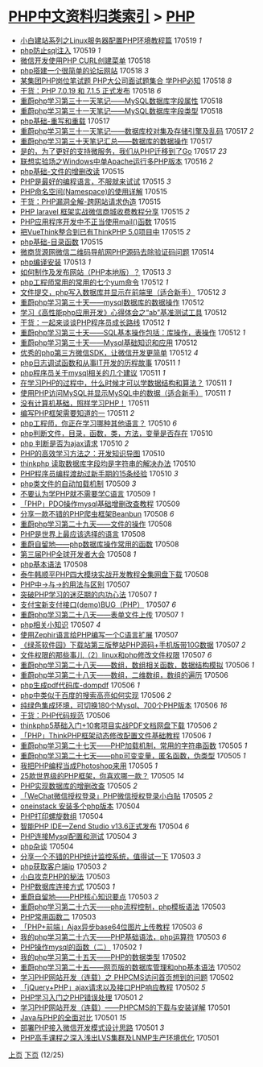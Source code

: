 [PHP中文资料归类索引](../README.md) > [PHP](PHP.md)
====
- [小白建站系列之Linux服务器配置PHP环境教程篇](http://jkwz.applinzi.com/ittc/6969390017041400837.html#%E5%B0%8F%E7%99%BD%E5%BB%BA%E7%AB%99%E7%B3%BB%E5%88%97%E4%B9%8BLinux%E6%9C%8D%E5%8A%A1%E5%99%A8%E9%85%8D%E7%BD%AEPHP%E7%8E%AF%E5%A2%83%E6%95%99%E7%A8%8B%E7%AF%87) 170519 *1* 
- [php防止sql注入](http://jkwz.applinzi.com/ittc/6969160281711182853.html#php%E9%98%B2%E6%AD%A2sql%E6%B3%A8%E5%85%A5) 170519 *1* 
- [微信开发使用PHP CURL创建菜单](http://jkwz.applinzi.com/ittc/6969144539741684740.html#%E5%BE%AE%E4%BF%A1%E5%BC%80%E5%8F%91%E4%BD%BF%E7%94%A8PHP+CURL%E5%88%9B%E5%BB%BA%E8%8F%9C%E5%8D%95) 170518  
- [php搭建一个很简单的论坛网站](http://jkwz.applinzi.com/ittc/6969115796079903749.html#php%E6%90%AD%E5%BB%BA%E4%B8%80%E4%B8%AA%E5%BE%88%E7%AE%80%E5%8D%95%E7%9A%84%E8%AE%BA%E5%9D%9B%E7%BD%91%E7%AB%99) 170518 *3* 
- [某集团PHP岗位笔试题 PHP大公司面试题集合 学PHP必知](http://jkwz.applinzi.com/ittc/6969074990606451716.html#%E6%9F%90%E9%9B%86%E5%9B%A2PHP%E5%B2%97%E4%BD%8D%E7%AC%94%E8%AF%95%E9%A2%98+PHP%E5%A4%A7%E5%85%AC%E5%8F%B8%E9%9D%A2%E8%AF%95%E9%A2%98%E9%9B%86%E5%90%88+%E5%AD%A6PHP%E5%BF%85%E7%9F%A5) 170518 *8* 
- [干货：PHP 7.0.19 和 7.1.5 正式发布](http://jkwz.applinzi.com/ittc/6968954417041638404.html#%E5%B9%B2%E8%B4%A7%EF%BC%9APHP+7.0.19+%E5%92%8C+7.1.5+%E6%AD%A3%E5%BC%8F%E5%8F%91%E5%B8%83) 170518 *6* 
- [重蔚php学习第三十一天笔记——MySQL数据库字段属性](http://jkwz.applinzi.com/ittc/6968783513133253637.html#%E9%87%8D%E8%94%9Aphp%E5%AD%A6%E4%B9%A0%E7%AC%AC%E4%B8%89%E5%8D%81%E4%B8%80%E5%A4%A9%E7%AC%94%E8%AE%B0%E2%80%94%E2%80%94MySQL%E6%95%B0%E6%8D%AE%E5%BA%93%E5%AD%97%E6%AE%B5%E5%B1%9E%E6%80%A7) 170518  
- [重蔚php学习第三十一天笔记——MySQL数据库字段类型](http://jkwz.applinzi.com/ittc/6968782909388358660.html#%E9%87%8D%E8%94%9Aphp%E5%AD%A6%E4%B9%A0%E7%AC%AC%E4%B8%89%E5%8D%81%E4%B8%80%E5%A4%A9%E7%AC%94%E8%AE%B0%E2%80%94%E2%80%94MySQL%E6%95%B0%E6%8D%AE%E5%BA%93%E5%AD%97%E6%AE%B5%E7%B1%BB%E5%9E%8B) 170518  
- [php基础-重写和重载](http://jkwz.applinzi.com/ittc/6968781623616078853.html#php%E5%9F%BA%E7%A1%80-%E9%87%8D%E5%86%99%E5%92%8C%E9%87%8D%E8%BD%BD) 170517  
- [重蔚php学习第三十一天笔记——数据库校对集及存储引擎及乱码](http://jkwz.applinzi.com/ittc/6968781483304027141.html#%E9%87%8D%E8%94%9Aphp%E5%AD%A6%E4%B9%A0%E7%AC%AC%E4%B8%89%E5%8D%81%E4%B8%80%E5%A4%A9%E7%AC%94%E8%AE%B0%E2%80%94%E2%80%94%E6%95%B0%E6%8D%AE%E5%BA%93%E6%A0%A1%E5%AF%B9%E9%9B%86%E5%8F%8A%E5%AD%98%E5%82%A8%E5%BC%95%E6%93%8E%E5%8F%8A%E4%B9%B1%E7%A0%81) 170517 *2* 
- [重蔚php学习第三十天笔记汇总——数据库的数据操作](http://jkwz.applinzi.com/ittc/6968732760167433221.html#%E9%87%8D%E8%94%9Aphp%E5%AD%A6%E4%B9%A0%E7%AC%AC%E4%B8%89%E5%8D%81%E5%A4%A9%E7%AC%94%E8%AE%B0%E6%B1%87%E6%80%BB%E2%80%94%E2%80%94%E6%95%B0%E6%8D%AE%E5%BA%93%E7%9A%84%E6%95%B0%E6%8D%AE%E6%93%8D%E4%BD%9C) 170517  
- [是的，为了更好的支持微服务，我们从PHP迁移到了Go](http://jkwz.applinzi.com/ittc/6968613892426040324.html#%E6%98%AF%E7%9A%84%EF%BC%8C%E4%B8%BA%E4%BA%86%E6%9B%B4%E5%A5%BD%E7%9A%84%E6%94%AF%E6%8C%81%E5%BE%AE%E6%9C%8D%E5%8A%A1%EF%BC%8C%E6%88%91%E4%BB%AC%E4%BB%8EPHP%E8%BF%81%E7%A7%BB%E5%88%B0%E4%BA%86Go) 170517 *23* 
- [联想实验场之Windows中单Apache运行多PHP版本](http://jkwz.applinzi.com/ittc/6968288264019510276.html#%E8%81%94%E6%83%B3%E5%AE%9E%E9%AA%8C%E5%9C%BA%E4%B9%8BWindows%E4%B8%AD%E5%8D%95Apache%E8%BF%90%E8%A1%8C%E5%A4%9APHP%E7%89%88%E6%9C%AC) 170516 *2* 
- [php基础-文件的增删改读](http://jkwz.applinzi.com/ittc/6968000686175290373.html#php%E5%9F%BA%E7%A1%80-%E6%96%87%E4%BB%B6%E7%9A%84%E5%A2%9E%E5%88%A0%E6%94%B9%E8%AF%BB) 170515  
- [PHP是最好的编程语言，不服就来试试](http://jkwz.applinzi.com/ittc/6967982204712911877.html#PHP%E6%98%AF%E6%9C%80%E5%A5%BD%E7%9A%84%E7%BC%96%E7%A8%8B%E8%AF%AD%E8%A8%80%EF%BC%8C%E4%B8%8D%E6%9C%8D%E5%B0%B1%E6%9D%A5%E8%AF%95%E8%AF%95) 170515 *3* 
- [PHP命名空间(Namespace)的使用详解](http://jkwz.applinzi.com/ittc/6961579942579012613.html#PHP%E5%91%BD%E5%90%8D%E7%A9%BA%E9%97%B4%28Namespace%29%E7%9A%84%E4%BD%BF%E7%94%A8%E8%AF%A6%E8%A7%A3) 170515  
- [干货：PHP漏洞全解-跨网站请求伪造](http://jkwz.applinzi.com/ittc/6967903976589624325.html#%E5%B9%B2%E8%B4%A7%EF%BC%9APHP%E6%BC%8F%E6%B4%9E%E5%85%A8%E8%A7%A3-%E8%B7%A8%E7%BD%91%E7%AB%99%E8%AF%B7%E6%B1%82%E4%BC%AA%E9%80%A0) 170515  
- [PHP laravel 框架实战微信商城收费教程分享](http://jkwz.applinzi.com/ittc/6967889129240003589.html#PHP+laravel+%E6%A1%86%E6%9E%B6%E5%AE%9E%E6%88%98%E5%BE%AE%E4%BF%A1%E5%95%86%E5%9F%8E%E6%94%B6%E8%B4%B9%E6%95%99%E7%A8%8B%E5%88%86%E4%BA%AB) 170515 *2* 
- [PHP应用程序开发中不正当使用mail()函数](http://jkwz.applinzi.com/ittc/6967835141798888453.html#PHP%E5%BA%94%E7%94%A8%E7%A8%8B%E5%BA%8F%E5%BC%80%E5%8F%91%E4%B8%AD%E4%B8%8D%E6%AD%A3%E5%BD%93%E4%BD%BF%E7%94%A8mail%28%29%E5%87%BD%E6%95%B0) 170515  
- [把VueThink整合到已有ThinkPHP 5.0项目中](http://jkwz.applinzi.com/ittc/6967834034951422980.html#%E6%8A%8AVueThink%E6%95%B4%E5%90%88%E5%88%B0%E5%B7%B2%E6%9C%89ThinkPHP+5.0%E9%A1%B9%E7%9B%AE%E4%B8%AD) 170515 *2* 
- [php基础-目录函数](http://jkwz.applinzi.com/ittc/6967829522220057604.html#php%E5%9F%BA%E7%A1%80-%E7%9B%AE%E5%BD%95%E5%87%BD%E6%95%B0) 170515  
- [微商货源网微信二维码导航网PHP源码去除验证码问题](http://jkwz.applinzi.com/ittc/6967579962285491204.html#%E5%BE%AE%E5%95%86%E8%B4%A7%E6%BA%90%E7%BD%91%E5%BE%AE%E4%BF%A1%E4%BA%8C%E7%BB%B4%E7%A0%81%E5%AF%BC%E8%88%AA%E7%BD%91PHP%E6%BA%90%E7%A0%81%E5%8E%BB%E9%99%A4%E9%AA%8C%E8%AF%81%E7%A0%81%E9%97%AE%E9%A2%98) 170514  
- [php编译安装](http://jkwz.applinzi.com/ittc/6967131604861322245.html#php%E7%BC%96%E8%AF%91%E5%AE%89%E8%A3%85) 170513 *1* 
- [如何制作及发布网站（PHP本地版）？](http://jkwz.applinzi.com/ittc/6967087056265151493.html#%E5%A6%82%E4%BD%95%E5%88%B6%E4%BD%9C%E5%8F%8A%E5%8F%91%E5%B8%83%E7%BD%91%E7%AB%99%EF%BC%88PHP%E6%9C%AC%E5%9C%B0%E7%89%88%EF%BC%89%EF%BC%9F) 170513 *3* 
- [php工程师常用的常用的七个yum命令](http://jkwz.applinzi.com/ittc/6966928856232494085.html#php%E5%B7%A5%E7%A8%8B%E5%B8%88%E5%B8%B8%E7%94%A8%E7%9A%84%E5%B8%B8%E7%94%A8%E7%9A%84%E4%B8%83%E4%B8%AAyum%E5%91%BD%E4%BB%A4) 170512 *1* 
- [文件提交，php写入数据库并显示在前端里（适合新手）](http://jkwz.applinzi.com/ittc/6966785878239216644.html#%E6%96%87%E4%BB%B6%E6%8F%90%E4%BA%A4%EF%BC%8Cphp%E5%86%99%E5%85%A5%E6%95%B0%E6%8D%AE%E5%BA%93%E5%B9%B6%E6%98%BE%E7%A4%BA%E5%9C%A8%E5%89%8D%E7%AB%AF%E9%87%8C%EF%BC%88%E9%80%82%E5%90%88%E6%96%B0%E6%89%8B%EF%BC%89) 170512 *3* 
- [重蔚php学习第三十天——mysql数据库的数据操作](http://jkwz.applinzi.com/ittc/6966719816328020996.html#%E9%87%8D%E8%94%9Aphp%E5%AD%A6%E4%B9%A0%E7%AC%AC%E4%B8%89%E5%8D%81%E5%A4%A9%E2%80%94%E2%80%94mysql%E6%95%B0%E6%8D%AE%E5%BA%93%E7%9A%84%E6%95%B0%E6%8D%AE%E6%93%8D%E4%BD%9C) 170512  
- [学习《高性能php应用开发》心得体会之“ab”基准测试工具](http://jkwz.applinzi.com/ittc/6966744502348809221.html#%E5%AD%A6%E4%B9%A0%E3%80%8A%E9%AB%98%E6%80%A7%E8%83%BDphp%E5%BA%94%E7%94%A8%E5%BC%80%E5%8F%91%E3%80%8B%E5%BF%83%E5%BE%97%E4%BD%93%E4%BC%9A%E4%B9%8B%E2%80%9Cab%E2%80%9D%E5%9F%BA%E5%87%86%E6%B5%8B%E8%AF%95%E5%B7%A5%E5%85%B7) 170512  
- [干货：一起来谈谈PHP程序员成长路线](http://jkwz.applinzi.com/ittc/6966744496732636165.html#%E5%B9%B2%E8%B4%A7%EF%BC%9A%E4%B8%80%E8%B5%B7%E6%9D%A5%E8%B0%88%E8%B0%88PHP%E7%A8%8B%E5%BA%8F%E5%91%98%E6%88%90%E9%95%BF%E8%B7%AF%E7%BA%BF) 170512 *1* 
- [重蔚php学习第三十天——SQL基本操作包括：库操作，表操作](http://jkwz.applinzi.com/ittc/6966718730783425540.html#%E9%87%8D%E8%94%9Aphp%E5%AD%A6%E4%B9%A0%E7%AC%AC%E4%B8%89%E5%8D%81%E5%A4%A9%E2%80%94%E2%80%94SQL%E5%9F%BA%E6%9C%AC%E6%93%8D%E4%BD%9C%E5%8C%85%E6%8B%AC%EF%BC%9A%E5%BA%93%E6%93%8D%E4%BD%9C%EF%BC%8C%E8%A1%A8%E6%93%8D%E4%BD%9C) 170512 *1* 
- [重蔚php学习第三十天——Mysql基础知识和应用](http://jkwz.applinzi.com/ittc/6966706937306547204.html#%E9%87%8D%E8%94%9Aphp%E5%AD%A6%E4%B9%A0%E7%AC%AC%E4%B8%89%E5%8D%81%E5%A4%A9%E2%80%94%E2%80%94Mysql%E5%9F%BA%E7%A1%80%E7%9F%A5%E8%AF%86%E5%92%8C%E5%BA%94%E7%94%A8) 170512  
- [优秀的php第三方微信SDK，让微信开发更简单](http://jkwz.applinzi.com/ittc/6966705249342456836.html#%E4%BC%98%E7%A7%80%E7%9A%84php%E7%AC%AC%E4%B8%89%E6%96%B9%E5%BE%AE%E4%BF%A1SDK%EF%BC%8C%E8%AE%A9%E5%BE%AE%E4%BF%A1%E5%BC%80%E5%8F%91%E6%9B%B4%E7%AE%80%E5%8D%95) 170512 *4* 
- [php日志调试函数和从事IT开发的历程故事](http://jkwz.applinzi.com/ittc/6966534211052766212.html#php%E6%97%A5%E5%BF%97%E8%B0%83%E8%AF%95%E5%87%BD%E6%95%B0%E5%92%8C%E4%BB%8E%E4%BA%8BIT%E5%BC%80%E5%8F%91%E7%9A%84%E5%8E%86%E7%A8%8B%E6%95%85%E4%BA%8B) 170511 *1* 
- [php程序员关于mysql相关的几个建议](http://jkwz.applinzi.com/ittc/6966467776523797509.html#php%E7%A8%8B%E5%BA%8F%E5%91%98%E5%85%B3%E4%BA%8Emysql%E7%9B%B8%E5%85%B3%E7%9A%84%E5%87%A0%E4%B8%AA%E5%BB%BA%E8%AE%AE) 170511 *1* 
- [在学习PHP的过程中，什么时候才可以学数据结构和算法？](http://jkwz.applinzi.com/ittc/6966443836434809861.html#%E5%9C%A8%E5%AD%A6%E4%B9%A0PHP%E7%9A%84%E8%BF%87%E7%A8%8B%E4%B8%AD%EF%BC%8C%E4%BB%80%E4%B9%88%E6%97%B6%E5%80%99%E6%89%8D%E5%8F%AF%E4%BB%A5%E5%AD%A6%E6%95%B0%E6%8D%AE%E7%BB%93%E6%9E%84%E5%92%8C%E7%AE%97%E6%B3%95%EF%BC%9F) 170511 *1* 
- [使用PHP访问MySQL并显示MySQL中的数据（适合新手）](http://jkwz.applinzi.com/ittc/6966428232730543108.html#%E4%BD%BF%E7%94%A8PHP%E8%AE%BF%E9%97%AEMySQL%E5%B9%B6%E6%98%BE%E7%A4%BAMySQL%E4%B8%AD%E7%9A%84%E6%95%B0%E6%8D%AE%EF%BC%88%E9%80%82%E5%90%88%E6%96%B0%E6%89%8B%EF%BC%89) 170511 *1* 
- [没有计算机基础，照样学习PHP！](http://jkwz.applinzi.com/ittc/6966414698080633861.html#%E6%B2%A1%E6%9C%89%E8%AE%A1%E7%AE%97%E6%9C%BA%E5%9F%BA%E7%A1%80%EF%BC%8C%E7%85%A7%E6%A0%B7%E5%AD%A6%E4%B9%A0PHP%EF%BC%81) 170511  
- [编写PHP框架需要知道的一](http://jkwz.applinzi.com/ittc/6966406905952994309.html#%E7%BC%96%E5%86%99PHP%E6%A1%86%E6%9E%B6%E9%9C%80%E8%A6%81%E7%9F%A5%E9%81%93%E7%9A%84%E4%B8%80) 170511 *2* 
- [php工程师，你正在学习哪种其他语言？](http://jkwz.applinzi.com/ittc/6966185600381092869.html#php%E5%B7%A5%E7%A8%8B%E5%B8%88%EF%BC%8C%E4%BD%A0%E6%AD%A3%E5%9C%A8%E5%AD%A6%E4%B9%A0%E5%93%AA%E7%A7%8D%E5%85%B6%E4%BB%96%E8%AF%AD%E8%A8%80%EF%BC%9F) 170510 *6* 
- [php判断文件，目录，函数，类，方法，变量是否存在](http://jkwz.applinzi.com/ittc/6966181918100947972.html#php%E5%88%A4%E6%96%AD%E6%96%87%E4%BB%B6%EF%BC%8C%E7%9B%AE%E5%BD%95%EF%BC%8C%E5%87%BD%E6%95%B0%EF%BC%8C%E7%B1%BB%EF%BC%8C%E6%96%B9%E6%B3%95%EF%BC%8C%E5%8F%98%E9%87%8F%E6%98%AF%E5%90%A6%E5%AD%98%E5%9C%A8) 170510  
- [php 判断是否为ajax请求](http://jkwz.applinzi.com/ittc/6966152774084461572.html#php+%E5%88%A4%E6%96%AD%E6%98%AF%E5%90%A6%E4%B8%BAajax%E8%AF%B7%E6%B1%82) 170510 *2* 
- [PHP的高效学习方法之：开发知识导图](http://jkwz.applinzi.com/ittc/6966058156353389573.html#PHP%E7%9A%84%E9%AB%98%E6%95%88%E5%AD%A6%E4%B9%A0%E6%96%B9%E6%B3%95%E4%B9%8B%EF%BC%9A%E5%BC%80%E5%8F%91%E7%9F%A5%E8%AF%86%E5%AF%BC%E5%9B%BE) 170510  
- [thinkphp 读取数据库字段均是字符串的解决办法](http://jkwz.applinzi.com/ittc/6966034942722049029.html#thinkphp+%E8%AF%BB%E5%8F%96%E6%95%B0%E6%8D%AE%E5%BA%93%E5%AD%97%E6%AE%B5%E5%9D%87%E6%98%AF%E5%AD%97%E7%AC%A6%E4%B8%B2%E7%9A%84%E8%A7%A3%E5%86%B3%E5%8A%9E%E6%B3%95) 170510  
- [PHP程序员编程渡劫过新手期的15条经验](http://jkwz.applinzi.com/ittc/6965855509293827077.html#PHP%E7%A8%8B%E5%BA%8F%E5%91%98%E7%BC%96%E7%A8%8B%E6%B8%A1%E5%8A%AB%E8%BF%87%E6%96%B0%E6%89%8B%E6%9C%9F%E7%9A%8415%E6%9D%A1%E7%BB%8F%E9%AA%8C) 170510 *3* 
- [php类文件的自动加载机制](http://jkwz.applinzi.com/ittc/6965806266008994821.html#php%E7%B1%BB%E6%96%87%E4%BB%B6%E7%9A%84%E8%87%AA%E5%8A%A8%E5%8A%A0%E8%BD%BD%E6%9C%BA%E5%88%B6) 170509 *3* 
- [不要认为学PHP就不需要学C语言](http://jkwz.applinzi.com/ittc/6965686254715798532.html#%E4%B8%8D%E8%A6%81%E8%AE%A4%E4%B8%BA%E5%AD%A6PHP%E5%B0%B1%E4%B8%8D%E9%9C%80%E8%A6%81%E5%AD%A6C%E8%AF%AD%E8%A8%80) 170509 *1* 
- [「PHP」PDO操作mysql基础增删改查教程](http://jkwz.applinzi.com/ittc/6965445986200585221.html#%E3%80%8CPHP%E3%80%8DPDO%E6%93%8D%E4%BD%9Cmysql%E5%9F%BA%E7%A1%80%E5%A2%9E%E5%88%A0%E6%94%B9%E6%9F%A5%E6%95%99%E7%A8%8B) 170509  
- [分享一款不错的PHP爬虫框架Beanbun](http://jkwz.applinzi.com/ittc/6965444006434571269.html#%E5%88%86%E4%BA%AB%E4%B8%80%E6%AC%BE%E4%B8%8D%E9%94%99%E7%9A%84PHP%E7%88%AC%E8%99%AB%E6%A1%86%E6%9E%B6Beanbun) 170508 *6* 
- [重蔚php学习第二十九天——文件的操作](http://jkwz.applinzi.com/ittc/6965434553983304708.html#%E9%87%8D%E8%94%9Aphp%E5%AD%A6%E4%B9%A0%E7%AC%AC%E4%BA%8C%E5%8D%81%E4%B9%9D%E5%A4%A9%E2%80%94%E2%80%94%E6%96%87%E4%BB%B6%E7%9A%84%E6%93%8D%E4%BD%9C) 170508  
- [PHP是世界上最应该选择的语言](http://jkwz.applinzi.com/ittc/6965324283839513605.html#PHP%E6%98%AF%E4%B8%96%E7%95%8C%E4%B8%8A%E6%9C%80%E5%BA%94%E8%AF%A5%E9%80%89%E6%8B%A9%E7%9A%84%E8%AF%AD%E8%A8%80) 170508  
- [重蔚自留地——php数据库操作常用的函数](http://jkwz.applinzi.com/ittc/6965313183836275717.html#%E9%87%8D%E8%94%9A%E8%87%AA%E7%95%99%E5%9C%B0%E2%80%94%E2%80%94php%E6%95%B0%E6%8D%AE%E5%BA%93%E6%93%8D%E4%BD%9C%E5%B8%B8%E7%94%A8%E7%9A%84%E5%87%BD%E6%95%B0) 170508  
- [第三届PHP全球开发者大会](http://jkwz.applinzi.com/ittc/6965300165312250885.html#%E7%AC%AC%E4%B8%89%E5%B1%8APHP%E5%85%A8%E7%90%83%E5%BC%80%E5%8F%91%E8%80%85%E5%A4%A7%E4%BC%9A) 170508 *1* 
- [php基本语法](http://jkwz.applinzi.com/ittc/6965069632841974788.html#php%E5%9F%BA%E6%9C%AC%E8%AF%AD%E6%B3%95) 170508  
- [泰牛韩顺平PHP四大模块实战开发教程全集网盘下载](http://jkwz.applinzi.com/ittc/6965081685648475141.html#%E6%B3%B0%E7%89%9B%E9%9F%A9%E9%A1%BA%E5%B9%B3PHP%E5%9B%9B%E5%A4%A7%E6%A8%A1%E5%9D%97%E5%AE%9E%E6%88%98%E5%BC%80%E5%8F%91%E6%95%99%E7%A8%8B%E5%85%A8%E9%9B%86%E7%BD%91%E7%9B%98%E4%B8%8B%E8%BD%BD) 170508  
- [PHP中-&gt;与-&gt;的用法与区别](http://jkwz.applinzi.com/ittc/6965041632914179077.html#PHP%E4%B8%AD-%26gt%3B%E4%B8%8E-%26gt%3B%E7%9A%84%E7%94%A8%E6%B3%95%E4%B8%8E%E5%8C%BA%E5%88%AB) 170507  
- [突破PHP学习的迷茫期的内功心法](http://jkwz.applinzi.com/ittc/6964979419662779397.html#%E7%AA%81%E7%A0%B4PHP%E5%AD%A6%E4%B9%A0%E7%9A%84%E8%BF%B7%E8%8C%AB%E6%9C%9F%E7%9A%84%E5%86%85%E5%8A%9F%E5%BF%83%E6%B3%95) 170507 *1* 
- [支付宝新支付接口(demo)BUG（PHP）](http://jkwz.applinzi.com/ittc/6964924156104672261.html#%E6%94%AF%E4%BB%98%E5%AE%9D%E6%96%B0%E6%94%AF%E4%BB%98%E6%8E%A5%E5%8F%A3%28demo%29BUG%EF%BC%88PHP%EF%BC%89) 170507 *6* 
- [重蔚php学习第二十八天——表单文件上传](http://jkwz.applinzi.com/ittc/6964886827071702020.html#%E9%87%8D%E8%94%9Aphp%E5%AD%A6%E4%B9%A0%E7%AC%AC%E4%BA%8C%E5%8D%81%E5%85%AB%E5%A4%A9%E2%80%94%E2%80%94%E8%A1%A8%E5%8D%95%E6%96%87%E4%BB%B6%E4%B8%8A%E4%BC%A0) 170507 *1* 
- [php相关小知识](http://jkwz.applinzi.com/ittc/6964682781203366916.html#php%E7%9B%B8%E5%85%B3%E5%B0%8F%E7%9F%A5%E8%AF%86) 170507 *4* 
- [使用Zephir语言给PHP编写一个C语言扩展](http://jkwz.applinzi.com/ittc/6964460616226964485.html#%E4%BD%BF%E7%94%A8Zephir%E8%AF%AD%E8%A8%80%E7%BB%99PHP%E7%BC%96%E5%86%99%E4%B8%80%E4%B8%AAC%E8%AF%AD%E8%A8%80%E6%89%A9%E5%B1%95) 170507  
- [《绿茶软件园》下载站第三版整站PHP源码+手机版带10G数据](http://jkwz.applinzi.com/ittc/6964833509423186949.html#%E3%80%8A%E7%BB%BF%E8%8C%B6%E8%BD%AF%E4%BB%B6%E5%9B%AD%E3%80%8B%E4%B8%8B%E8%BD%BD%E7%AB%99%E7%AC%AC%E4%B8%89%E7%89%88%E6%95%B4%E7%AB%99PHP%E6%BA%90%E7%A0%81%2B%E6%89%8B%E6%9C%BA%E7%89%88%E5%B8%A610G%E6%95%B0%E6%8D%AE) 170507 *2* 
- [文件权限的那些事儿（2）linux和php修改文件权限](http://jkwz.applinzi.com/ittc/6964734023262798853.html#%E6%96%87%E4%BB%B6%E6%9D%83%E9%99%90%E7%9A%84%E9%82%A3%E4%BA%9B%E4%BA%8B%E5%84%BF%EF%BC%882%EF%BC%89linux%E5%92%8Cphp%E4%BF%AE%E6%94%B9%E6%96%87%E4%BB%B6%E6%9D%83%E9%99%90) 170507 *6* 
- [重蔚php学习第二十八天——数组，数组相关函数，数据结构模拟](http://jkwz.applinzi.com/ittc/6964681107302777860.html#%E9%87%8D%E8%94%9Aphp%E5%AD%A6%E4%B9%A0%E7%AC%AC%E4%BA%8C%E5%8D%81%E5%85%AB%E5%A4%A9%E2%80%94%E2%80%94%E6%95%B0%E7%BB%84%EF%BC%8C%E6%95%B0%E7%BB%84%E7%9B%B8%E5%85%B3%E5%87%BD%E6%95%B0%EF%BC%8C%E6%95%B0%E6%8D%AE%E7%BB%93%E6%9E%84%E6%A8%A1%E6%8B%9F) 170506 *1* 
- [重蔚php学习第二十八天——数组，二维数组，数组的遍历](http://jkwz.applinzi.com/ittc/6964679965126689796.html#%E9%87%8D%E8%94%9Aphp%E5%AD%A6%E4%B9%A0%E7%AC%AC%E4%BA%8C%E5%8D%81%E5%85%AB%E5%A4%A9%E2%80%94%E2%80%94%E6%95%B0%E7%BB%84%EF%BC%8C%E4%BA%8C%E7%BB%B4%E6%95%B0%E7%BB%84%EF%BC%8C%E6%95%B0%E7%BB%84%E7%9A%84%E9%81%8D%E5%8E%86) 170506  
- [php生成pdf代码库-dompdf](http://jkwz.applinzi.com/ittc/6964651701876294661.html#php%E7%94%9F%E6%88%90pdf%E4%BB%A3%E7%A0%81%E5%BA%93-dompdf) 170506 *1* 
- [php中类似于百度的搜索高亮如何实现](http://jkwz.applinzi.com/ittc/6964325860181017605.html#php%E4%B8%AD%E7%B1%BB%E4%BC%BC%E4%BA%8E%E7%99%BE%E5%BA%A6%E7%9A%84%E6%90%9C%E7%B4%A2%E9%AB%98%E4%BA%AE%E5%A6%82%E4%BD%95%E5%AE%9E%E7%8E%B0) 170506 *2* 
- [纯绿色集成环境，可切换180个Mysql、700个PHP版本](http://jkwz.applinzi.com/ittc/6964498561281557509.html#%E7%BA%AF%E7%BB%BF%E8%89%B2%E9%9B%86%E6%88%90%E7%8E%AF%E5%A2%83%EF%BC%8C%E5%8F%AF%E5%88%87%E6%8D%A2180%E4%B8%AAMysql%E3%80%81700%E4%B8%AAPHP%E7%89%88%E6%9C%AC) 170506 *16* 
- [干货：PHP代码规范](http://jkwz.applinzi.com/ittc/6964487308404327429.html#%E5%B9%B2%E8%B4%A7%EF%BC%9APHP%E4%BB%A3%E7%A0%81%E8%A7%84%E8%8C%83) 170506  
- [thinkphp5基础入门+10套项目实战PDF文档网盘下载](http://jkwz.applinzi.com/ittc/6964461998170440708.html#thinkphp5%E5%9F%BA%E7%A1%80%E5%85%A5%E9%97%A8%2B10%E5%A5%97%E9%A1%B9%E7%9B%AE%E5%AE%9E%E6%88%98PDF%E6%96%87%E6%A1%A3%E7%BD%91%E7%9B%98%E4%B8%8B%E8%BD%BD) 170506 *2* 
- [「PHP」ThinkPHP框架动态修改配置文件基础教程](http://jkwz.applinzi.com/ittc/6964362799026275333.html#%E3%80%8CPHP%E3%80%8DThinkPHP%E6%A1%86%E6%9E%B6%E5%8A%A8%E6%80%81%E4%BF%AE%E6%94%B9%E9%85%8D%E7%BD%AE%E6%96%87%E4%BB%B6%E5%9F%BA%E7%A1%80%E6%95%99%E7%A8%8B) 170506 *1* 
- [重蔚php学习第二十七天——PHP加载机制，常用的字符串函数](http://jkwz.applinzi.com/ittc/6964315132514534404.html#%E9%87%8D%E8%94%9Aphp%E5%AD%A6%E4%B9%A0%E7%AC%AC%E4%BA%8C%E5%8D%81%E4%B8%83%E5%A4%A9%E2%80%94%E2%80%94PHP%E5%8A%A0%E8%BD%BD%E6%9C%BA%E5%88%B6%EF%BC%8C%E5%B8%B8%E7%94%A8%E7%9A%84%E5%AD%97%E7%AC%A6%E4%B8%B2%E5%87%BD%E6%95%B0) 170505 *1* 
- [重蔚php学习第二十七天——php可变变量，匿名函数，伪类型](http://jkwz.applinzi.com/ittc/6964314460935160837.html#%E9%87%8D%E8%94%9Aphp%E5%AD%A6%E4%B9%A0%E7%AC%AC%E4%BA%8C%E5%8D%81%E4%B8%83%E5%A4%A9%E2%80%94%E2%80%94php%E5%8F%AF%E5%8F%98%E5%8F%98%E9%87%8F%EF%BC%8C%E5%8C%BF%E5%90%8D%E5%87%BD%E6%95%B0%EF%BC%8C%E4%BC%AA%E7%B1%BB%E5%9E%8B) 170505 *1* 
- [我把PHP编程当成Photoshop来用](http://jkwz.applinzi.com/ittc/6964191737479169029.html#%E6%88%91%E6%8A%8APHP%E7%BC%96%E7%A8%8B%E5%BD%93%E6%88%90Photoshop%E6%9D%A5%E7%94%A8) 170505 *1* 
- [25款世界级的PHP框架，你喜欢哪一款？](http://jkwz.applinzi.com/ittc/6964155574232024068.html#25%E6%AC%BE%E4%B8%96%E7%95%8C%E7%BA%A7%E7%9A%84PHP%E6%A1%86%E6%9E%B6%EF%BC%8C%E4%BD%A0%E5%96%9C%E6%AC%A2%E5%93%AA%E4%B8%80%E6%AC%BE%EF%BC%9F) 170505 *14* 
- [PHP实现数据库的增删改查](http://jkwz.applinzi.com/ittc/6964104234764076036.html#PHP%E5%AE%9E%E7%8E%B0%E6%95%B0%E6%8D%AE%E5%BA%93%E7%9A%84%E5%A2%9E%E5%88%A0%E6%94%B9%E6%9F%A5) 170505 *2* 
- [「WeChat微信授权登录」PHP微信授权登录小白贴](http://jkwz.applinzi.com/ittc/6963947580215002117.html#%E3%80%8CWeChat%E5%BE%AE%E4%BF%A1%E6%8E%88%E6%9D%83%E7%99%BB%E5%BD%95%E3%80%8DPHP%E5%BE%AE%E4%BF%A1%E6%8E%88%E6%9D%83%E7%99%BB%E5%BD%95%E5%B0%8F%E7%99%BD%E8%B4%B4) 170505 *2* 
- [oneinstack 安装多个php版本](http://jkwz.applinzi.com/ittc/6963939637331493892.html#oneinstack+%E5%AE%89%E8%A3%85%E5%A4%9A%E4%B8%AAphp%E7%89%88%E6%9C%AC) 170504  
- [PHP打印螺旋数组](http://jkwz.applinzi.com/ittc/6963781220205855748.html#PHP%E6%89%93%E5%8D%B0%E8%9E%BA%E6%97%8B%E6%95%B0%E7%BB%84) 170504  
- [智能PHP IDE—Zend Studio v13.6正式发布](http://jkwz.applinzi.com/ittc/6963764914240881668.html#%E6%99%BA%E8%83%BDPHP+IDE%E2%80%94Zend+Studio+v13.6%E6%AD%A3%E5%BC%8F%E5%8F%91%E5%B8%83) 170504 *6* 
- [PHP连接Mysql配置和测试](http://jkwz.applinzi.com/ittc/6963513586310710277.html#PHP%E8%BF%9E%E6%8E%A5Mysql%E9%85%8D%E7%BD%AE%E5%92%8C%E6%B5%8B%E8%AF%95) 170504 *3* 
- [php杂谈](http://jkwz.applinzi.com/ittc/6963596850471896069.html#php%E6%9D%82%E8%B0%88) 170504  
- [分享一个不错的PHP统计监控系统，值得试一下](http://jkwz.applinzi.com/ittc/6963588369220109316.html#%E5%88%86%E4%BA%AB%E4%B8%80%E4%B8%AA%E4%B8%8D%E9%94%99%E7%9A%84PHP%E7%BB%9F%E8%AE%A1%E7%9B%91%E6%8E%A7%E7%B3%BB%E7%BB%9F%EF%BC%8C%E5%80%BC%E5%BE%97%E8%AF%95%E4%B8%80%E4%B8%8B) 170503 *3* 
- [php获取客户端ip](http://jkwz.applinzi.com/ittc/6963549350985729028.html#php%E8%8E%B7%E5%8F%96%E5%AE%A2%E6%88%B7%E7%AB%AFip) 170503 *2* 
- [小白攻克PHP的秘法](http://jkwz.applinzi.com/ittc/6963459970728199173.html#%E5%B0%8F%E7%99%BD%E6%94%BB%E5%85%8BPHP%E7%9A%84%E7%A7%98%E6%B3%95) 170503  
- [PHP数据库连接方式](http://jkwz.applinzi.com/ittc/6963380779005510660.html#PHP%E6%95%B0%E6%8D%AE%E5%BA%93%E8%BF%9E%E6%8E%A5%E6%96%B9%E5%BC%8F) 170503 *1* 
- [重蔚自留地——PHP核心知识要点](http://jkwz.applinzi.com/ittc/6963370168922145797.html#%E9%87%8D%E8%94%9A%E8%87%AA%E7%95%99%E5%9C%B0%E2%80%94%E2%80%94PHP%E6%A0%B8%E5%BF%83%E7%9F%A5%E8%AF%86%E8%A6%81%E7%82%B9) 170503 *2* 
- [重蔚php学习第二十六天——php流程控制，php模板语法](http://jkwz.applinzi.com/ittc/6963369329461560324.html#%E9%87%8D%E8%94%9Aphp%E5%AD%A6%E4%B9%A0%E7%AC%AC%E4%BA%8C%E5%8D%81%E5%85%AD%E5%A4%A9%E2%80%94%E2%80%94php%E6%B5%81%E7%A8%8B%E6%8E%A7%E5%88%B6%EF%BC%8Cphp%E6%A8%A1%E6%9D%BF%E8%AF%AD%E6%B3%95) 170503  
- [PHP常用函数二](http://jkwz.applinzi.com/ittc/6962950575313388549.html#PHP%E5%B8%B8%E7%94%A8%E5%87%BD%E6%95%B0%E4%BA%8C) 170503  
- [「PHP+前端」Ajax异步base64位图片上传教程](http://jkwz.applinzi.com/ittc/6963248851182945285.html#%E3%80%8CPHP%2B%E5%89%8D%E7%AB%AF%E3%80%8DAjax%E5%BC%82%E6%AD%A5base64%E4%BD%8D%E5%9B%BE%E7%89%87%E4%B8%8A%E4%BC%A0%E6%95%99%E7%A8%8B) 170503 *6* 
- [我的php学习第二十六天——PHP基础语法，php运算符](http://jkwz.applinzi.com/ittc/6963229864361460740.html#%E6%88%91%E7%9A%84php%E5%AD%A6%E4%B9%A0%E7%AC%AC%E4%BA%8C%E5%8D%81%E5%85%AD%E5%A4%A9%E2%80%94%E2%80%94PHP%E5%9F%BA%E7%A1%80%E8%AF%AD%E6%B3%95%EF%BC%8Cphp%E8%BF%90%E7%AE%97%E7%AC%A6) 170503 *6* 
- [PHP操作mysql的函数（二）](http://jkwz.applinzi.com/ittc/6963210734254162949.html#PHP%E6%93%8D%E4%BD%9Cmysql%E7%9A%84%E5%87%BD%E6%95%B0%EF%BC%88%E4%BA%8C%EF%BC%89) 170502 *1* 
- [我的php学习第二十五天——PHP的数据类型](http://jkwz.applinzi.com/ittc/6963201093260542981.html#%E6%88%91%E7%9A%84php%E5%AD%A6%E4%B9%A0%E7%AC%AC%E4%BA%8C%E5%8D%81%E4%BA%94%E5%A4%A9%E2%80%94%E2%80%94PHP%E7%9A%84%E6%95%B0%E6%8D%AE%E7%B1%BB%E5%9E%8B) 170502  
- [重蔚php学习第二十五——网页版的数据库管理和php基本语法](http://jkwz.applinzi.com/ittc/6963154051372942340.html#%E9%87%8D%E8%94%9Aphp%E5%AD%A6%E4%B9%A0%E7%AC%AC%E4%BA%8C%E5%8D%81%E4%BA%94%E2%80%94%E2%80%94%E7%BD%91%E9%A1%B5%E7%89%88%E7%9A%84%E6%95%B0%E6%8D%AE%E5%BA%93%E7%AE%A1%E7%90%86%E5%92%8Cphp%E5%9F%BA%E6%9C%AC%E8%AF%AD%E6%B3%95) 170502  
- [学习PHP网站开发（连载）之 PHPCMS访问首页想到的问题](http://jkwz.applinzi.com/ittc/6963127189242381316.html#%E5%AD%A6%E4%B9%A0PHP%E7%BD%91%E7%AB%99%E5%BC%80%E5%8F%91%EF%BC%88%E8%BF%9E%E8%BD%BD%EF%BC%89%E4%B9%8B+PHPCMS%E8%AE%BF%E9%97%AE%E9%A6%96%E9%A1%B5%E6%83%B3%E5%88%B0%E7%9A%84%E9%97%AE%E9%A2%98) 170502  
- [「jQuery+PHP」ajax请求以及接口PHP响应教程](http://jkwz.applinzi.com/ittc/6962869481167651844.html#%E3%80%8CjQuery%2BPHP%E3%80%8Dajax%E8%AF%B7%E6%B1%82%E4%BB%A5%E5%8F%8A%E6%8E%A5%E5%8F%A3PHP%E5%93%8D%E5%BA%94%E6%95%99%E7%A8%8B) 170502 *5* 
- [PHP学习入门之PHP错误处理](http://jkwz.applinzi.com/ittc/6962476252140143621.html#PHP%E5%AD%A6%E4%B9%A0%E5%85%A5%E9%97%A8%E4%B9%8BPHP%E9%94%99%E8%AF%AF%E5%A4%84%E7%90%86) 170501 *2* 
- [学习PHP网站开发（连载）——PHPCMS的下载与安装详解](http://jkwz.applinzi.com/ittc/6962728919819092997.html#%E5%AD%A6%E4%B9%A0PHP%E7%BD%91%E7%AB%99%E5%BC%80%E5%8F%91%EF%BC%88%E8%BF%9E%E8%BD%BD%EF%BC%89%E2%80%94%E2%80%94PHPCMS%E7%9A%84%E4%B8%8B%E8%BD%BD%E4%B8%8E%E5%AE%89%E8%A3%85%E8%AF%A6%E8%A7%A3) 170501  
- [Java与PHP的全面对比](http://jkwz.applinzi.com/ittc/6962727550534026245.html#Java%E4%B8%8EPHP%E7%9A%84%E5%85%A8%E9%9D%A2%E5%AF%B9%E6%AF%94) 170501 *15* 
- [部署PHP接入微信开发模式设计思路](http://jkwz.applinzi.com/ittc/6962698475006329861.html#%E9%83%A8%E7%BD%B2PHP%E6%8E%A5%E5%85%A5%E5%BE%AE%E4%BF%A1%E5%BC%80%E5%8F%91%E6%A8%A1%E5%BC%8F%E8%AE%BE%E8%AE%A1%E6%80%9D%E8%B7%AF) 170501 *3* 
- [PHP高手课程之深入浅出LVS集群及LNMP生产环境优化](http://jkwz.applinzi.com/ittc/6962673380842013700.html#PHP%E9%AB%98%E6%89%8B%E8%AF%BE%E7%A8%8B%E4%B9%8B%E6%B7%B1%E5%85%A5%E6%B5%85%E5%87%BALVS%E9%9B%86%E7%BE%A4%E5%8F%8ALNMP%E7%94%9F%E4%BA%A7%E7%8E%AF%E5%A2%83%E4%BC%98%E5%8C%96) 170501  


 [上页](PHP13.md) [下页](PHP11.md)          (12/25)
